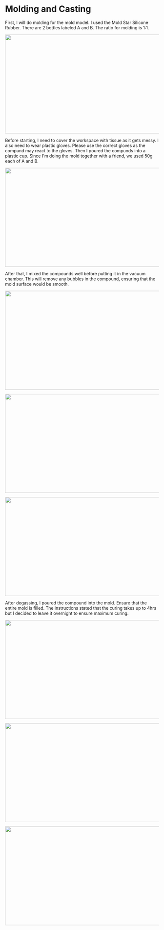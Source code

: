# Molding and Casting

First, I will do molding for the mold model. I used the Mold Star Silicone Rubber. There are 2 bottles labeled A and B. The ratio for molding is 1:1.

  <a href="/EP1001/Images/molding/WhatsApp Image 2021-08-01 at 15.34.42.jpeg"><img src="/EP1001/Images/molding/WhatsApp Image 2021-08-01 at 15.34.42.jpeg" style="width:576px;height:324px;"></a>

Before starting, I need to cover the workspace with tissue as it gets messy. I also need to wear plastic gloves. Please use the correct gloves as the compund may react to the gloves. Then I poured the compunds into a plastic cup. Since I'm doing the mold together with a friend, we used 50g each of A and B.

<a href="/EP1001/Images/molding/WhatsApp Image 2021-08-01 at 15.34.42 (3).jpeg"><img src="/EP1001/Images/molding/WhatsApp Image 2021-08-01 at 15.34.42 (3).jpeg" style="width:576px;height:324px;"></a>

After that, I mixed the compounds well before putting it in the vacuum chamber. This will remove any bubbles in the compound, ensuring that the mold surface would be smooth.

<a href="/EP1001/Images/molding/WhatsApp Image 2021-08-01 at 15.20.16 (1).jpeg"><img src="/EP1001/Images/molding/WhatsApp Image 2021-08-01 at 15.34.42 (1).jpeg" style="width:576px;height:324px;"></a>

<a href="/EP1001/Images/molding/WhatsApp Image 2021-08-01 at 15.34.42 (2).jpeg"><img src="/EP1001/Images/molding/WhatsApp Image 2021-08-01 at 15.34.42 (2).jpeg" style="width:576px;height:324px;"></a>

<a href="/EP1001/Images/molding/WhatsApp Image 2021-08-01 at 15.20.26.jpeg"><img src="/EP1001/Images/molding/WhatsApp Image 2021-08-01 at 15.20.26.jpeg" style="width:576px;height:324px;"></a>

After degassing, I poured the compound into the mold. Ensure that the entire mold is filled. The instructions stated that the curing takes up to 4hrs but I decided to leave it overnight to ensure maximum curing.

<a href="/EP1001/Images/molding/WhatsApp Image 2021-08-01 at 15.20.17 (1).jpeg"><img src="/EP1001/Images/molding/WhatsApp Image 2021-08-01 at 15.20.17 (1).jpeg" style="width:576px;height:324px;"></a>

<a href="/EP1001/Images/molding/WhatsApp Image 2021-08-01 at 15.20.18.jpeg"><img src="/EP1001/Images/molding/WhatsApp Image 2021-08-01 at 15.20.18.jpeg" style="width:576px;height:324px;"></a>

<a href="/EP1001/Images/molding/WhatsApp Image 2021-08-01 at 15.20.27.jpeg"><img src="/EP1001/Images/molding/WhatsApp Image 2021-08-01 at 15.20.27.jpeg" style="width:576px;height:324px;"></a>
